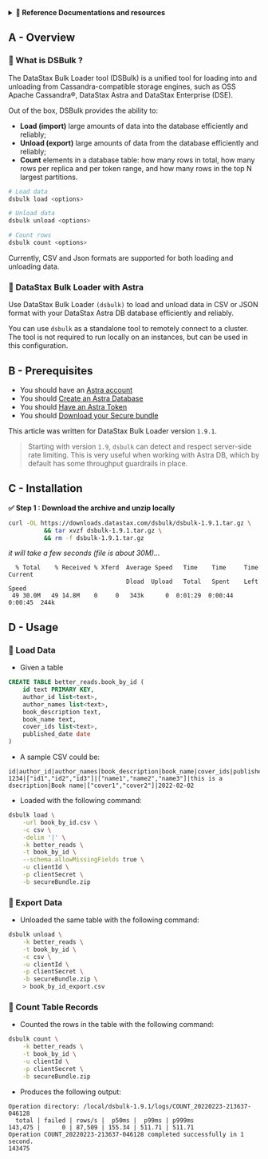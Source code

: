 <details>
<summary><b> 📖 Reference Documentations and resources</b></summary>
<ol>
<li><a href="https://docs.datastax.com/en/dsbulk/doc/"><b>📖  DSBulks Docs</b> - Reference documentation</a>
<li><a href="https://docs.datastax.com/en/astra/docs/loading-and-unloading-data-with-datastax-bulk-loader.html"><b>📖  DataStax Docs</b> - Reference Documentation</a>
</ol>
</details>

## A - Overview

### 📘 What is DSBulk ?

The DataStax Bulk Loader tool (DSBulk) is a unified tool for loading into and unloading from Cassandra-compatible storage engines, such as OSS Apache Cassandra®, DataStax Astra and DataStax Enterprise (DSE).

Out of the box, DSBulk provides the ability to:

- **Load (import)** large amounts of data into the database efficiently and reliably;
- **Unload (export)** large amounts of data from the database efficiently and reliably;
- **Count** elements in a database table: how many rows in total, how many rows per replica and per token range, and how many rows in the top N largest partitions.

```bash
# Load data
dsbulk load <options>

# Unload data
dsbulk unload <options>

# Count rows
dsbulk count <options>
```

Currently, CSV and Json formats are supported for both loading and unloading data.

### 📘 DataStax Bulk Loader with Astra

Use DataStax Bulk Loader `(dsbulk)` to load and unload data in CSV or JSON format with your DataStax Astra DB database efficiently and reliably.

You can use `dsbulk` as a standalone tool to remotely connect to a cluster. The tool is not required to run locally on an instances, but can be used in this configuration.

## B - Prerequisites

- You should have an [Astra account](https://astra.dev/3B7HcYo)
- You should [Create an Astra Database](/docs/pages/astra/create-instance/)
- You should [Have an Astra Token](/docs/pages/astra/create-token/)
- You should [Download your Secure bundle](/docs/pages/astra/download-scb/)

This article was written for DataStax Bulk Loader version `1.9.1`.

> Starting with version `1.9`, `dsbulk` can detect and respect server-side rate limiting.
> This is very useful when working with Astra DB, which by default has some throughput guardrails in place.

## C - Installation

**✅ Step 1 : Download the archive and unzip locally**

```bash
curl -OL https://downloads.datastax.com/dsbulk/dsbulk-1.9.1.tar.gz \
          && tar xvzf dsbulk-1.9.1.tar.gz \
          && rm -f dsbulk-1.9.1.tar.gz
```

_it will take a few seconds (file is about 30M)..._

```
  % Total    % Received % Xferd  Average Speed   Time    Time     Time  Current
                                 Dload  Upload   Total   Spent    Left  Speed
 49 30.0M   49 14.8M    0     0   343k      0  0:01:29  0:00:44  0:00:45  244k
```

## D - Usage

### 📘 Load Data

- Given a table

```sql
CREATE TABLE better_reads.book_by_id (
    id text PRIMARY KEY,
    author_id list<text>,
    author_names list<text>,
    book_description text,
    book_name text,
    cover_ids list<text>,
    published_date date
)
```

- A sample CSV could be:

```csv
id|author_id|author_names|book_description|book_name|cover_ids|published_date
1234|["id1","id2","id3"]|["name1","name2","name3"]|this is a dsecription|Book name|["cover1","cover2"]|2022-02-02
```

- Loaded with the following command:

```bash
dsbulk load \
    -url book_by_id.csv \
    -c csv \
    -delim '|' \
    -k better_reads \
    -t book_by_id \
    --schema.allowMissingFields true \
    -u clientId \
    -p clientSecret \
    -b secureBundle.zip
```

### 📘 Export Data

- Unloaded the same table with the following command:

```bash
dsbulk unload \
    -k better_reads \
    -t book_by_id \
    -c csv \
    -u clientId \
    -p clientSecret \
    -b secureBundle.zip \
    > book_by_id_export.csv
```

### 📘 Count Table Records

- Counted the rows in the table with the following command:

```bash
dsbulk count \
    -k better_reads \
    -t book_by_id \
    -u clientId \
    -p clientSecret \
    -b secureBundle.zip
```

- Produces the following output:

```
Operation directory: /local/dsbulk-1.9.1/logs/COUNT_20220223-213637-046128
  total | failed | rows/s |  p50ms |  p99ms | p999ms
143,475 |      0 | 87,509 | 155.34 | 511.71 | 511.71
Operation COUNT_20220223-213637-046128 completed successfully in 1 second.
143475
```
